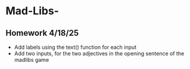 # Mad-Libs-

## Homework 4/18/25
- Add labels using the text() function for each input
- Add two inputs, for the two adjectives in the opening sentence of the madlibs game
